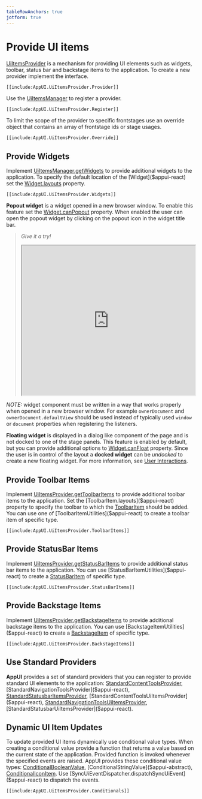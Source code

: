 ```yaml
---
tableRowAnchors: true
jotform: true
---
```


# Provide UI items

[UiItemsProvider]($appui-react) is a mechanism for providing UI elements such as widgets, toolbar, status bar and backstage items to the application.
To create a new provider implement the interface.

```tsx
[[include:AppUI.UiItemsProvider.Provider]]
```

Use the [UiItemsManager]($appui-react) to register a provider.

```tsx
[[include:AppUI.UiItemsProvider.Register]]
```

To limit the scope of the provider to specific frontstages use an override object that contains an array of frontstage ids or stage usages.

```tsx
[[include:AppUI.UiItemsProvider.Override]]
```

## Provide Widgets

Implement [UiItemsManager.getWidgets]($appui-react) to provide additional widgets to the application. To specify the default location of the [Widget]($appui-react) set the [Widget.layouts]($appui-react) property.

```tsx
[[include:AppUI.UiItemsProvider.Widgets]]
```

**Popout widget** is a widget opened in a new browser window. To enable this feature set the [Widget.canPopout]($appui-react) property. When enabled the user can open the popout widget by clicking on the popout icon in the widget title bar.

> _Give it a try!_
>
> <iframe style="width:100%;height:400px" src="https://itwin.github.io/appui/storybook/iframe.html?args=&id=widget-canpopout--enabled&viewMode=story"></iframe>

_NOTE:_ widget component must be written in a way that works properly when opened in a new browser window. For example `ownerDocument` and `ownerDocument.defaultView` should be used instead of typically used `window` or `document` properties when registering the listeners.

**Floating widget** is displayed in a dialog like component of the page and is not docked to one of the stage panels. This feature is enabled by default, but you can provide additional options to [Widget.canFloat]($appui-react) property. Since the user is in control of the layout a **docked widget** can be _undocked_ to create a new floating widget. For more information, see [User Interactions](./configure-frontstage.md#user-interactions).

## Provide Toolbar Items

Implement [UiItemsProvider.getToolbarItems]($appui-react) to provide additional toolbar items to the application. Set the [ToolbarItem.layouts]($appui-react) property to specify the toolbar to which the [ToolbarItem]($appui-react) should be added. You can use one of [ToolbarItemUtilities]($appui-react) to create a toolbar item of specific type.

```tsx
[[include:AppUI.UiItemsProvider.ToolbarItems]]
```

## Provide StatusBar Items

Implement [UiItemsProvider.getStatusBarItems]($appui-react) to provide additional status bar items to the application. You can use [StatusBarItemUtilities]($appui-react) to create a [StatusBarItem]($appui-react) of specific type.

```tsx
[[include:AppUI.UiItemsProvider.StatusBarItems]]
```

## Provide Backstage Items

Implement [UiItemsProvider.getBackstageItems]($appui-react) to provide additional backstage items to the application. You can use [BackstageItemUtilities]($appui-react) to create a [BackstageItem]($appui-react) of specific type.

```tsx
[[include:AppUI.UiItemsProvider.BackstageItems]]
```

## Use Standard Providers

**AppUI** provides a set of standard providers that you can register to provide standard UI elements to the application: [StandardContentToolsProvider]($appui-react), [StandardNavigationToolsProvider]($appui-react), [StandardStatusbarItemsProvider]($appui-react), [StandardContentToolsUiItemsProvider]($appui-react), [StandardNavigationToolsUiItemsProvider]($appui-react), [StandardStatusbarUiItemsProvider]($appui-react).

## Dynamic UI Item Updates

To update provided UI items dynamically use conditional value types. When creating a conditional value provide a function that returns a value based on the current state of the application. Provided function is invoked whenever the specified events are raised.
AppUI provides these conditional value types: [ConditionalBooleanValue]($appui-abstract), [ConditionalStringValue]($appui-abstract), [ConditionalIconItem]($core-react).
Use [SyncUiEventDispatcher.dispatchSyncUiEvent]($appui-react) to dispatch the events.

```tsx
[[include:AppUI.UiItemsProvider.Conditionals]]
```
